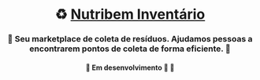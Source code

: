 <h1 align="center">
     ♻️ <a href="#" alt="site do ecoleta"> Nutribem Inventário </a>
</h1>

<h3 align="center">
    🌱 Seu marketplace de coleta de resíduos. Ajudamos pessoas a encontrarem pontos de coleta de forma eficiente. 💚
</h3>



<h4 align="center">
	🚧   Em desenvolvimento 🚀 🚧
</h4>
